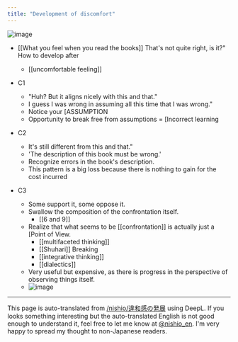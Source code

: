 ```yaml
---
title: "Development of discomfort"
---
```


![image](https://gyazo.com/eea61ea3734265c8bff61fe0424e46ea/thumb/1000)

- [[What you feel when you read the books]]
That's not quite right, is it?" How to develop after
    - [[uncomfortable feeling]]

- C1
    - "Huh? But it aligns nicely with this and that."
    - I guess I was wrong in assuming all this time that I was wrong."
    - Notice your [ASSUMPTION
    - Opportunity to break free from assumptions = [Incorrect learning

- C2
    - It's still different from this and that."
    - 'The description of this book must be wrong.'
    - Recognize errors in the book's description.
    - This pattern is a big loss because there is nothing to gain for the cost incurred

- C3
    - Some support it, some oppose it.
    - Swallow the composition of the confrontation itself.
        - [[6 and 9]]
    - Realize that what seems to be [[confrontation]] is actually just a [Point of View.
        - [[multifaceted thinking]]
        - [[Shuhari]] Breaking
        - [[integrative thinking]]
        - [[dialectics]]
    - Very useful but expensive, as there is progress in the perspective of observing things itself.
    - ![image](https://gyazo.com/f3a1a483db47347b7539b6432812e0e2/thumb/1000)

---
This page is auto-translated from [/nishio/違和感の発展](https://scrapbox.io/nishio/違和感の発展) using DeepL. If you looks something interesting but the auto-translated English is not good enough to understand it, feel free to let me know at [@nishio_en](https://twitter.com/nishio_en). I'm very happy to spread my thought to non-Japanese readers.